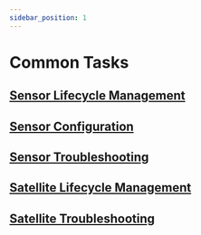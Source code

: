 ```yaml
---
sidebar_position: 1
---
```


# Common Tasks

## [Sensor Lifecycle Management](./sensor/sensor-mgmt.md)

## [Sensor Configuration](./sensor/sensor-configuration.md)

## [Sensor Troubleshooting](./sensor/sensor-troubleshoot.md)

## [Satellite Lifecycle Management](./satellite/satellite-mgmt.mdx)

## [Satellite Troubleshooting](./satellite/troubleshoot.md)
